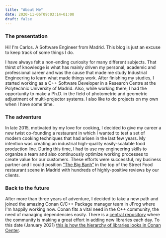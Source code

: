 ```yaml
---
title: "About Me"
date: 2020-11-06T09:03:14+01:00
draft: false
---
```


### The presentation

Hi! I'm Carlos. A Software Engineer from Madrid. This blog is just an excuse to keep track of some
things I do.

I have always felt a non-ending curiosity for many different subjects. That thirst of
knowledge is what has mainly driven my personal, academic and professional career and was the cause
that made me study Industrial Engineering to learn what made things work. After finishing my studies,
I started working as a C++ Software Developer in a Research Centre at the Polytechnic University of
Madrid. Also, while working there, I had the opportunity to make a Ph.D. in the field of photometric
and geometric adjustment of multi-projector systems. I also like to do projects on my own when I have
some time.


### The adventure

In late 2015, motivated by my love for cooking, I decided to give my career a new twist co-founding
a restaurant in which I wanted to test a set of modern cooking techniques that had arisen in the last
few years. My intention was creating an industrial high-quality easily-scalable food production line.
During this time, I had to use my engineering skills to organize a team and also continuously optimize
working processes to create value for our customers. These efforts were successful, my business partner and I could position [”The Big Banh”](http://www.thebigbanh.com/) in the top of the Street Food restaurant scene in Madrid with hundreds of highly-positive reviews by our clients.

### Back to the future

After more than three years of adventure, I decided to take a new path and joined the amazing Conan
C/C++ Package manager team in JFrog where I'm happily working now. Conan fits a vital need in the C++
community, the need of managing dependencies easily. There is a [central
repository](https://github.com/conan-io/conan-center-index) where the community is making a great
effort in adding new libraries each day. To this date (January 2021) [this is how the hierarchy of
libraries looks in Conan Center](../c3i-graph.html).